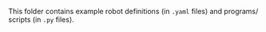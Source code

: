 This folder contains example robot definitions (in `.yaml` files) and programs/ scripts (in `.py` files).
